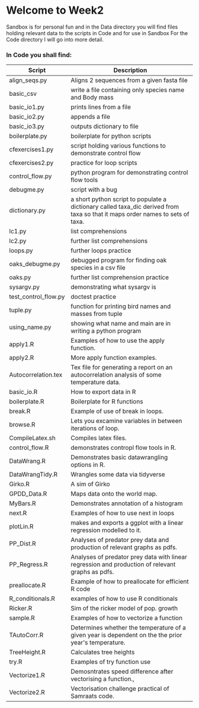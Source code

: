 # Welcome to Week2
Sandbox is for personal fun and in the Data directory you will find files holding relevant data to the scripts in Code and for use in Sandbox
For the Code directory I will go into more detail.

### In Code you shall find:
 
 Script       | Description
 ------------- | -------------
 align_seqs.py | Aligns 2 sequences from a given fasta file 
 basic_csv | write a file containing only species name and Body mass
 basic_io1.py | prints lines from a file
 basic_io2.py | appends a file
 basic_io3.py | outputs dictionary to file
 boilerplate.py | boilerplate for python scripts
 cfexercises1.py | script holding various functions to demonstrate control flow
 cfexercises2.py | practice for loop scripts
 control_flow.py | python program for demonstrating control flow tools
 debugme.py | script with a bug
 dictionary.py | a short python script to populate a dictionary called taxa_dic derived from  taxa so that it maps order names to sets of taxa.
 lc1.py | list comprehensions
 lc2.py | further list comprehensions
 loops.py | further loops practice
 oaks_debugme.py | debugged program for finding oak species in a csv file
 oaks.py | further list comprehension practice
 sysargv.py | demonstrating what sysargv is
 test_control_flow.py | doctest practice
 tuple.py | function for printing bird names and masses from tuple
 using_name.py | showing what name and main are in writing a python program
 apply1.R | Examples of how to use the apply function.
 apply2.R | More apply function examples.
 Autocorrelation.tex | Tex file for generating a report on an autocorrelation analysis of some temperature data.
 basic_io.R | How to export data in R
 boilerplate.R | Boilerplate for R functions
 break.R | Example of use of break in loops.
 browse.R | Lets you excamine variables in between iterations of loop.
 CompileLatex.sh | Compiles latex files.
 control_flow.R | demonstrates contropl flow tools in R.
 DataWrang.R | Demonstrates basic datawrangling options in R.
 DataWrangTidy.R | Wrangles some data via tidyverse
 Girko.R | A sim of Girko
 GPDD_Data.R | Maps data onto the world map.
 MyBars.R | Demonstrates annotation of a histogram
 next.R | Examples of how to use next in loops
 plotLin.R | makes and exports a ggplot with a linear regression modelled to it.
 PP_Dist.R | Analyses of predator prey data and production of relevant graphs as pdfs.
 PP_Regress.R | Analyses of predator prey data with linear regression and production of relevant graphs as pdfs.
 preallocate.R | Example of how to preallocate for efficient R code
 R_conditionals.R | examples of how to use R conditionals
 Ricker.R | Sim of the ricker model of pop. growth
 sample.R | Examples of how to vectorize a function
 TAutoCorr.R | Determines whether the temperature of a given year is dependent on the the prior year's temperature.
 TreeHeight.R | Calculates tree heights
 try.R | Examples of try function use
 Vectorize1.R | Demosntrates speed difference after vectorising a function.,
 Vectorize2.R | Vectorisation challenge practical of Samraats code.


